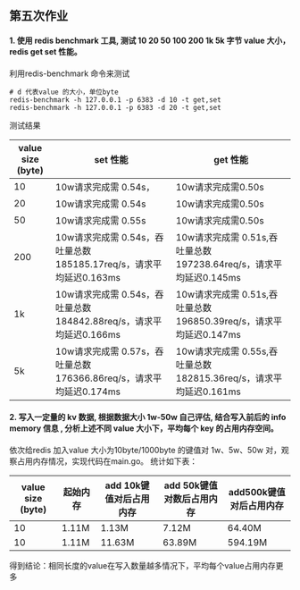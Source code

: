 ## 第五次作业
#### 1. 使用 redis benchmark 工具, 测试 10 20 50 100 200 1k 5k 字节 value 大小，redis get set 性能。

利用redis-benchmark 命令来测试
```
# d 代表value 的大小，单位byte
redis-benchmark -h 127.0.0.1 -p 6383 -d 10 -t get,set
redis-benchmark -h 127.0.0.1 -p 6383 -d 20 -t get,set

```
测试结果

value size (byte) | set  性能 | get  性能
---|---|---
10 | 10w请求完成需 0.54s，| 10w请求完成需0.50s
20 | 10w请求完成需 0.54s | 10w请求完成需0.50s
50 | 10w请求完成需 0.55s | 10w请求完成需0.50s
200 | 10w请求完成需 0.54s，吞吐量总数 185185.17req/s，请求平均延迟0.163ms | 10w请求完成需 0.51s,吞吐量总数197238.64req/s，请求平均延迟0.145ms
1k | 10w请求完成需 0.54s，吞吐量总数 184842.88req/s，请求平均延迟0.166ms | 10w请求完成需 0.51s,吞吐量总数196850.39req/s，请求平均延迟0.147ms
5k | 10w请求完成需 0.57s，吞吐量总数 176366.86req/s，请求平均延迟0.174ms | 10w请求完成需 0.55s,吞吐量总数182815.36req/s，请求平均延迟0.161ms

#### 2. 写入一定量的 kv 数据, 根据数据大小 1w-50w 自己评估, 结合写入前后的 info memory 信息 , 分析上述不同 value 大小下，平均每个 key 的占用内存空间。
依次给redis 加入value 大小为10byte/1000byte 的键值对 1w、5w、50w 对，观察占用内存情况，实现代码在main.go。 统计如下表：

value size (byte) | 起始内存 | add 10k键值对后占用内存 | add 50k键值对数后占用内存 | add500k键值对后占用内存
---|---|---|---|---
10 | 1.11M | 1.13M| 7.12M| 64.40M
10 | 1.11M | 11.63M| 63.89M| 594.19M

得到结论：相同长度的value在写入数量越多情况下，平均每个value占用内存更多


